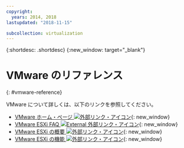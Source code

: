```yaml
---
copyright:
  years: 2014, 2018
lastupdated: "2018-11-15"

subcollection: virtualization
---
```

{:shortdesc: .shortdesc}
{:new_window: target="_blank"}

# VMware のリファレンス
{: #vmware-reference}

VMware について詳しくは、以下のリンクを参照してください。

* [VMware ホーム・ページ ![外部リンク・アイコン](../../icons/launch-glyph.svg "外部リンク・アイコン")](https://www.vmware.com/){: new_window}
* [VMware ESXi FAQ ![External 外部リンク・アイコン](../../icons/launch-glyph.svg "外部リンク・アイコン")](https://www.vmware.com/products/vi/esx/esx_faq.html){: new_window}
* [VMware ESXi の概要 ![外部リンク・アイコン](../../icons/launch-glyph.svg "外部リンク・アイコン")](https://www.vmware.com/products/vi/esx/index.html){: new_window}
* [VMware ESXi の機能 ![外部リンク・アイコン](../../icons/launch-glyph.svg "外部リンク・アイコン")](https://www.vmware.com/products/esxi-and-esx.html){: new_window}
